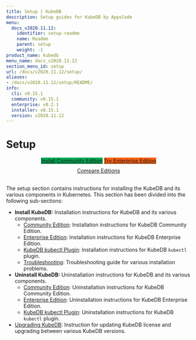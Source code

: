 ```yaml
---
title: Setup | KubeDB
description: Setup guides for KubeDB by AppsCode
menu:
  docs_v2020.11.12:
    identifier: setup-readme
    name: Readme
    parent: setup
    weight: -1
product_name: kubedb
menu_name: docs_v2020.11.12
section_menu_id: setup
url: /docs/v2020.11.12/setup/
aliases:
- /docs/v2020.11.12/setup/README/
info:
  cli: v0.15.1
  community: v0.15.1
  enterprise: v0.2.1
  installer: v0.15.1
  version: v2020.11.12
---
```


# Setup

<div style="text-align: center;">
  <a class="button ac-button  is-link is-medium is-active has-text-weight-normal" href="/docs/v2020.11.12/setup/install/community" style="background:#00A651; width: 18rem;">Install Community Edition</a>
  <a class="button ac-button is-info is-medium is-active has-text-weight-normal" href="/docs/v2020.11.12/setup/install/enterprise"  style="background:#FC6011; width: 18rem;">Try Enterprise Edition</a>
  <a style="margin-top: 10px; display: block;" href="/docs/v2020.11.12/overview/README">Compare Editions</a>
</div>
<br>

The setup section contains instructions for installing the KubeDB and its various components in Kubernetes. This section has been divided into the following sub-sections:

- **Install KubeDB:** Installation instructions for KubeDB and its various components.
  - [Community Edition](/docs/v2020.11.12/setup/install/community): Installation instructions for KubeDB Community Edition.
  - [Enterprise Edition](/docs/v2020.11.12/setup/install/enterprise): Installation instructions for KubeDB Enterprise Edition.
  - [KubeDB kubectl Plugin](/docs/v2020.11.12/setup/install/kubectl_plugin): Installation instructions for KubeDB `kubectl` plugin.
  - [Troubleshooting](/docs/v2020.11.12/setup/install/troubleshoting): Troubleshooting guide for various installation problems.
- **Uninstall KubeDB:** Uninstallation instructions for KubeDB and its various components.
  - [Community Edition](/docs/v2020.11.12/setup/uninstall/community): Uninstallation instructions for KubeDB Community Edition.
  - [Enterprise Edition](/docs/v2020.11.12/setup/uninstall/enterprise): Uninstallation instructions for KubeDB Enterprise Edition.
  - [KubeDB kubectl Plugin](/docs/v2020.11.12/setup/uninstall/kubectl_plugin): Uninstallation instructions for KubeDB `kubectl` plugin.
- [Upgrading KubeDB](/docs/v2020.11.12/setup/upgrade): Instruction for updating KubeDB license and upgrading between various KubeDB versions.
